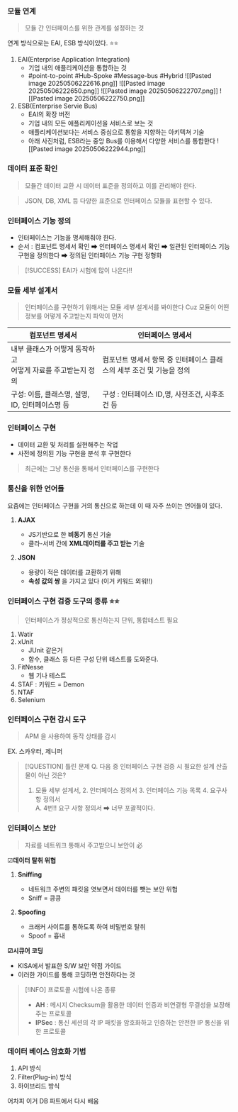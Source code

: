 

### 모듈 연계

> 모듈 간 인터페이스를 위한 관계를 설정하는 것 

연계 방식으로는 EAI, ESB 방식이있다. ⭐⭐
1. EAI(Enterprise Application Integration)
	- 기업 내의 애플리케이션을 통합하는 것 
	- #point-to-point #Hub-Spoke #Message-bus #Hybrid
		 ![[Pasted image 20250506222616.png]]
			![[Pasted image 20250506222650.png]]
			![[Pasted image 20250506222707.png]]
			![[Pasted image 20250506222750.png]]
2. ESB(Enterprise Servie Bus)
	- EAI의 확장 버전 
	- 기업 내의 모든 애플리케이션을 서비스로 보는 것  
	- 애플리케이션보다는 서비스 중심으로 통합을 지향하는 아키텍쳐 기술
	- 아래 사진처럼, ESB라는 중앙 Bus를 이용해서 다양한 서비스를 통합한다
		![[Pasted image 20250506222944.png]]



### 데이터 표준 확인

> 모듈간 데이터 교환 시 데이터 표준을 정의하고 이를 관리해야 한다.

> JSON, DB, XML 등 다양한 표준으로 인터페이스 모듈을 표현할 수 있다.


### 인터페이스 기능 정의

- 인터페이스는 기능을 명세해줘야 한다.
- 순서 : 컴포넌트 명세서 확인 ➡ 인터페이스 명세서 확인 ➡ 일관된 인터페이스 기능 구현을 정의한다 ➡ 정의된 인터페이스 기능 구현 정형화 


>[!SUCCESS]  EAI가 시험에 많이 나온다!!


### 모듈 세부 설계서 

> 인터페이스를 구현하기 위해서는 모듈 세부 설게서를 봐야한다 Cuz 모듈이 어떤 정보를 어떻게 주고받는지 파악이 먼저


| **컴포넌트 명세서**                         | **인터페이스 명세서**                           |
| ------------------------------------ | --------------------------------------- |
| 내부 클래스가 어떻게 동작하고<br>어떻게 자료를 주고받는지 정의 | 컴포넌트 명세서 항목 중 인터페이스 클래스의 세부 조건 및 기능을 정의 |
| 구성: 이름, 클래스명, 설명, ID, 인터페이스명 등       | 구성 : 인터페이스 ID,명, 사전조건, 사후조건 등           |


### 인터페이스 구현 

- 데이터 교환 및 처리를 실현해주는 작업 
- 사전에 정의된 기능 구현을 분석 후 구현한다

> 최근에는 그냥 통신을 통해서 인터페이스를 구현한다 

### 통신을 위한 언어들 

요즘에는 인터페이스 구현을 거의 통신으로 하는데 이 때 자주 쓰이는 언어들이 있다.

1. **AJAX**
	- JS기반으로 한 **비동기** 통신 기술 
	- 클라-서버 간에 **XML데이터를 주고 받는** 기술
	  
2. **JSON**
	- 용량이 적은 데이터를 교환하기 위해
	- **속성 값의 쌍** 을 가지고 있다 (이거 키워드 외워!!)


### 인터페이스 구현 검증 도구의 종류 ⭐⭐

>인터페이스가 정상적으로 통신하는지 단위, 통합테스트 필요

1. Watir
2. xUnit 
	- JUnit 같은거
	- 함수, 클래스 등 다른 구성 단위 테스트를 도와준다.
3. FitNesse
	- 웹 기나 테스트
4. STAF : 키워드 = Demon
5. NTAF
6. Selenium


### 인터페이스 구현 감시 도구 
> APM 을 사용하여 동작 상태를 감시

EX. 스카우터, 제니퍼 



>[!QUESTION] 틀린 문제
>Q. 다음 중 인터페이스 구현 검증 시 필요한 설계 산출물이 아닌 것은?
>	1. 모듈 세부 설계서,  2. 인터페이스 정의서 3. 인터페이스 기능 목록 4. 요구사항 정의서
>	  <br>
>A. 4번!! 요구 사항 정의서 ➡ 너무 포괄적이다.

### 인터페이스 보안 

> 자료를 네트워크 통해서 주고받으니 보안이 必

☑**데이터 탈취 위협**
1. **Sniffing** 
	- 네트워크 주변의 패킷을 엿보면서 데이터를 뺏는 보안 위협 
	- Sniff = 킁킁  
	  
2. **Spoofing** 
	- 크래커 사이트를 통하도록 하여 비밀번호 탈취 
	- Spoof = 흉내 


**☑시큐어 코딩** 
- KISA에서 발표한 S/W 보안 약점 가이드
- 이러한 가이드를 통해 코딩하면 안전하다는 것


> [!INFO] 프로토콜 시험에 나온 종류 
> - **AH** : 메시지 Checksum을 활용한 데이터 인증과 비연결형 무결성을 보장해주는 프로토콜
> - **IPSec** : 통신 세션의 각 IP 패킷을 암호화하고 인증하는 안전한 IP 통신을 위한 프로토콜


### 데이터 베이스 암호화 기법

1. API 방식
2. Filter(Plug-in) 방식
3. 하이브리드 방식 

어차피 이거 DB 파트에서 다시 배움 


